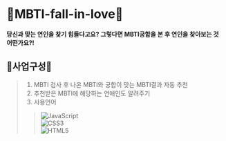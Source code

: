 # 💑MBTI-fall-in-love💑
__당신과 맞는 연인을 찾기 힘들다고요? 그렇다면 MBTI궁합을 본 후 연인을 찾아보는 것 어떤가요?!__
## 📓사업구성📓
> 1) MBTI 검사 후 나온 MBTI와 궁합이 맞는 MBTI결과 자동 추천</br>
> 2) 추천받은 MBTI에 해당하는 연애인도 알려주기</br>
> 3) 사용언어
>> ![JavaScript](https://img.shields.io/badge/javascript-%23323330.svg?style=for-the-badge&logo=javascript&logoColor=%23F7DF1E)</br>
>> ![CSS3](https://img.shields.io/badge/css3-%231572B6.svg?style=for-the-badge&logo=css3&logoColor=white)</br>
>> ![HTML5](https://img.shields.io/badge/html5-%23E34F26.svg?style=for-the-badge&logo=html5&logoColor=white)</br>
